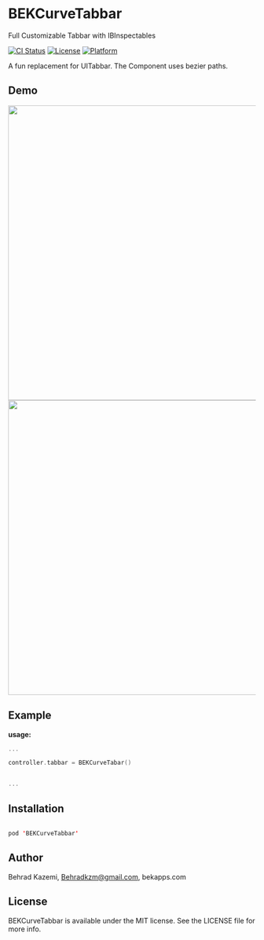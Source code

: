 # BEKCurveTabbar
Full Customizable Tabbar with IBInspectables

[![CI Status](http://img.shields.io/travis/popwarsweet/JellySlider.svg?style=flat)](https://travis-ci.org/popwarsweet/JellySlider)
[![License](https://img.shields.io/cocoapods/l/JellySlider.svg?style=flat)](http://cocoapods.org/pods/JellySlider)
[![Platform](https://img.shields.io/cocoapods/p/JellySlider.svg?style=flat)](http://cocoapods.org/pods/JellySlider)

A fun replacement for UITabbar. The Component uses bezier paths.
## Demo
<img src="https://github.com/behrad-kzm/BEKCurveTabbar/blob/master/Preview.png" height="600"><img src="https://github.com/behrad-kzm/BEKCurveTabbar/blob/master/Preview2.png" width="600">
## Example

__usage:__
```swift
...

controller.tabbar = BEKCurveTabar()


...

```

## Installation
```swift

pod 'BEKCurveTabbar'

```


## Author
Behrad Kazemi, Behradkzm@gmail.com, bekapps.com

## License

BEKCurveTabbar is available under the MIT license. See the LICENSE file for more info.
